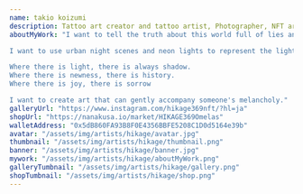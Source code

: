 ```yaml
---
name: takio koizumi
description: Tattoo art creator and tattoo artist, Photographer, NFT artist, Create a mix of traditional design and photography. I like cyberpunk
aboutMyWork: "I want to tell the truth about this world full of lies and deceit by taking pictures and mixing them with tattoo designs.

I want to use urban night scenes and neon lights to represent the light, and tattoo designs to represent the shadows.

Where there is light, there is always shadow.
Where there is newness, there is history.
Where there is joy, there is sorrow

I want to create art that can gently accompany someone's melancholy."
galleryUrl: "https://www.instagram.com/hikage369nft/?hl=ja"
shopUrl: "https://nanakusa.io/market/HIKAGE369Omelas"
walletAddress: "0x5dB860FA93B8F0E4356BBFE5208C1D0d5164e39b"
avatar: "/assets/img/artists/hikage/avatar.jpg"
thumbnail: "/assets/img/artists/hikage/thumbnail.png"
banner: "/assets/img/artists/hikage/banner.jpg"
mywork: "/assets/img/artists/hikage/aboutMyWork.png"
galleryTumbnail: "/assets/img/artists/hikage/gallery.png"
shopTumbnail: "/assets/img/artists/hikage/shop.png"
---
```

